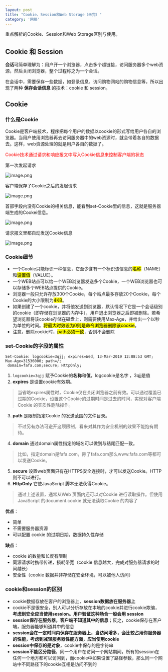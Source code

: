 ```yaml
---
layout: post
title: "Cookie、Session和Web Storage（未完）"
category: '网络'
---
```


重点解析的Cookie、Session和Web Storage区别与使用。

## Cookie 和 Session

**会话**可简单理解为：用户开一个浏览器，点击多个超链接，访问服务器多个web资源，然后关闭浏览器，整个过程称之为一个会话。

在会话中，需要保存一些数据，如登录信息、访问购物网站的购物信息等，所以出现了两种 **保存会话信息** 的技术：cookie 和 session。

## Cookie

### 什么是Cookie

Cookie是客户端技术，程序把每个用户的数据以cookie的形式写给用户各自的浏览器。当用户使用浏览器再去访问服务器中的web资源时，就会带着各自的数据去。这样，web资源处理的就是用户各自的数据了。

<font style="color: red;">Cookie技术通过请求和响应报文中写入Cookie信息来控制客户端的状态</font>

第一次发起请求

![image.png](../../../images/cookie1.png)

客户端保存了Cookie之后的发起请求

![image.png](../../../images/cookie2.png)

首部字段内没有Cookie的相关信息，能看到set-Cookie里的信息，这就是服务器端生成的Cookei信息。

![image.png](../../../images/cookie3.png)

请求报文里都自动发送Cookie信息

![image.png](../../../images/cookie4.png)

### Cookie细节

* 一个Cookie只能标识一种信息，它至少含有一个标识该信息的<mark>名称</mark>（NAME）和<mark>设置值</mark>（VALUE）。
* 一个WEB站点可以给一个WEB浏览器发送多个Cookie，一个WEB浏览器也可以存储多个WEB站点提供的Cookie。
* 浏览器一般只允许存放300个Cookie，每个站点最多存放20个Cookie，每个Cookie的大小限制为<mark>4KB</mark>。
* 如果创建了一个cookie，并将他发送到浏览器，默认情况下它是一个会话级别的cookie（即存储在浏览器的内存中），用户退出浏览器之后即被删除。若希望浏览器将该cookie存储在磁盘上，则需要使用Max-Age，并给出一个以秒为单位的时间。<mark>将最大时效设为0则是命令浏览器删除该cookie</mark>。
* 注意，删除cookie时，<mark>path必须一致</mark>，否则不会删除

### set-Cookie的字段的属性

```
Set-Cookie: logcookie=3qjj; expires=Wed, 13-Mar-2019 12:08:53 GMT; Max-Age=31536000; path=/;
 domain=fafa.com;secure; HttpOnly;
```
1. ```logcookie=3qjj``` 赋予Cookie的**名称**和**值**，logcookie是名字 ，3qjj是值
2. **expires** 是设置cookie有效期。
>当省略expires属性时，Cookie仅在关闭浏览器之前有效。可以通过覆盖已过期的Cookie，设置这个Cookie的过期时间是过去的时间，实现对客户端Cookie 的实质性删除操作。
3. **path** 是限制指定Cookie 的发送范围的文件目录。
>不过另有办法可避开这项限制，看来对其作为安全机制的效果不能抱有期待。
4. **domain** 通过domain属性指定的域名可以做到与结尾匹配一致。
>比如，指定domain是fafa.com，除了fafa.com那么www.fafa.com等都可以发送Cookie。
5. **secure** 设置web页面只有在HTTPS安全连接时，才可以发送Cookie。HTTP则不可以进行。
6. **HttpOnly** 它使JavaScript 脚本无法获得Cookie。
>通过上述设置，通常从Web 页面内还可以对Cookie 进行读取操作。但使用JavaScript 的document.cookie 就无法读取Cookie 的内容了


**优点**：
* 简单
* 不需要服务器资源
* 可以配置 cookie 的过期日期，数据持久性存储

**缺点**：
* cookie 的数量和长度有限制
* 同源请求时携带传递，损耗带宽（cookie 信息越大，完成对服务器请求的时间越长）
* 安全性（cookie 数据并非存储在安全环境，可以被他人访问）

### cookie和session的区别

* cookie数据存放在客户的浏览器上，**session数据放在服务器上**
* cookie不是很安全，别人可以分析存放在本地的cookie并进行cookie欺骗，**考虑到安全应当使用session。用户验证这种场合一般会用 session**
* **session保存在服务器，客户端不知道其中的信息**；反之，cookie保存在客户端，服务器能够知道其中的信息
* **session会在一定时间内保存在服务器上，当访问增多，会比较占用你服务器的性能，考虑到减轻服务器性能方面，应当使用cookie**
* **session中保存的是对象**，cookie中保存的是字符串
* **session不能区分路径**，同一个用户在访问一个网站期间，所有的session在任何一个地方都可以访问到，而cookie中如果设置了路径参数，那么同一个网站中不同路径下的cookie互相是访问不到的
